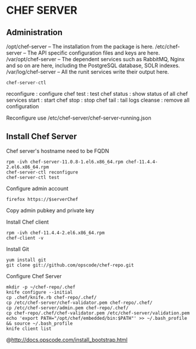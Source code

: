 CHEF SERVER
===========

Administration
--------------

/opt/chef-server – The installation from the package is here.
/etc/chef-server – The API specific configuration files and keys are here.
/var/opt/chef-server – The dependent services such as RabbitMQ, Nginx and so on are here, including the PostgreSQL database, SOLR indexes.
/var/log/chef-server – All the runit services write their output here.

    chef-server-ctl

reconfigure : configure chef
test : test chef
status : show status of all chef services
start : start chef
stop : stop chef
tail : tail logs
cleanse : remove all configuration

Reconfigure use /etc/chef-server/chef-server-running.json

Install Chef Server
-------------------

Chef server's hostname need to be FQDN

    rpm -ivh chef-server-11.0.8-1.el6.x86_64.rpm chef-11.4.4-2.el6.x86_64.rpm
    chef-server-ctl reconfigure
    chef-server-ctl test

Configure admin account

    firefox https://$serverChef

Copy admin pubkey and private key


Install Chef client

    rpm -ivh chef-11.4.4-2.el6.x86_64.rpm
    chef-client -v

Install Git

    yum install git
    git clone git://github.com/opscode/chef-repo.git

Configure Chef Server

    mkdir -p ~/chef-repo/.chef
    knife configure --initial
    cp .chef/knife.rb chef-repo/.chef/
    cp /etc/chef-server/chef-validator.pem chef-repo/.chef/
    cp /etc/chef-server/admin.pem chef-repo/.chef/
    cp chef-repo/.chef/chef-validator.pem /etc/chef-server/validation.pem
    echo 'export PATH="/opt/chef/embedded/bin:$PATH"' >> ~/.bash_profile && source ~/.bash_profile
    knife client list

@http://docs.opscode.com/install_bootstrap.html




